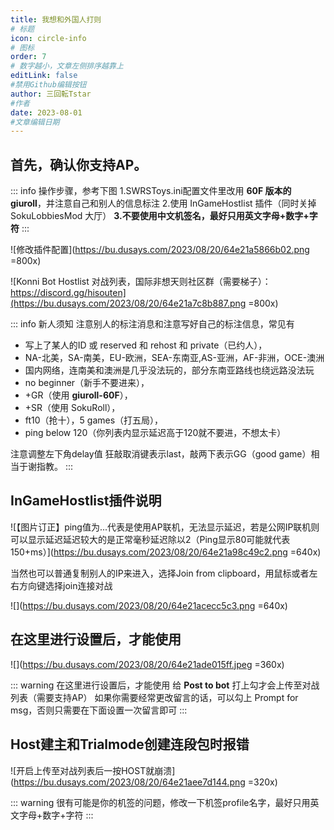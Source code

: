 ```yaml
---
title: 我想和外国人打则
# 标题
icon: circle-info
# 图标
order: 7
# 数字越小，文章左侧排序越靠上
editLink: false
#禁用Github编辑按钮
author: 三回転Tstar
#作者
date: 2023-08-01
#文章编辑日期
---
```


## **首先，确认你支持AP。**

::: info 操作步骤，参考下图
1.SWRSToys.ini配置文件里改用 **60F 版本的giuroll**，并注意自己和别人的信息标注
2.使用 InGameHostlist 插件（同时关掉 SokuLobbiesMod 大厅）
**3.不要使用中文机签名，最好只用英文字母+数字+字符**
:::

![修改插件配置](https://bu.dusays.com/2023/08/20/64e21a5866b02.png =800x)


![Konni Bot Hostlist 对战列表，国际非想天则社区群（需要梯子）： https://discord.gg/hisouten](https://bu.dusays.com/2023/08/20/64e21a7c8b887.png =800x)

::: info 新人须知
注意别人的标注消息和注意写好自己的标注信息，常见有 
- 写上了某人的ID 或 reserved 和 rehost 和 private（已约人），
- NA-北美，SA-南美，EU-欧洲，SEA-东南亚,AS-亚洲，AF-非洲，OCE-澳洲
- 国内网络，连南美和澳洲是几乎没法玩的，部分东南亚路线也绕远路没法玩
- no beginner（新手不要进来），
- +GR（使用 **giuroll-60F**），
- +SR（使用 SokuRoll），
- ft10（抢十），5 games（打五局），
- ping below 120（你列表内显示延迟高于120就不要进，不想太卡）

注意调整左下角delay值
狂敲取消键表示last，敲两下表示GG（good game）相当于谢指教。
:::
## **InGameHostlist插件说明**

![【图片订正】ping值为...代表是使用AP联机，无法显示延迟，若是公网IP联机则可以显示延迟延迟较大的是正常毫秒延迟除以2（Ping显示80可能就代表150+ms）](https://bu.dusays.com/2023/08/20/64e21a98c49c2.png =640x)

当然也可以普通复制别人的IP来进入，选择Join from clipboard，用鼠标或者左右方向键选择join连接对战

![](https://bu.dusays.com/2023/08/20/64e21acecc5c3.png =640x)

## **在这里进行设置后，才能使用**
![](https://bu.dusays.com/2023/08/20/64e21ade015ff.jpeg =360x)

::: warning 在这里进行设置后，才能使用
给 **Post to bot** 打上勾才会上传至对战列表（需要支持AP）
如果你需要经常更改留言的话，可以勾上 Prompt for msg，否则只需要在下面设置一次留言即可
:::

## **Host建主和Trialmode创建连段包时报错**

![开启上传至对战列表后一按HOST就崩溃](https://bu.dusays.com/2023/08/20/64e21aee7d144.png =320x)

::: warning
很有可能是你的机签的问题，修改一下机签profile名字，最好只用英文字母+数字+字符
::: 
